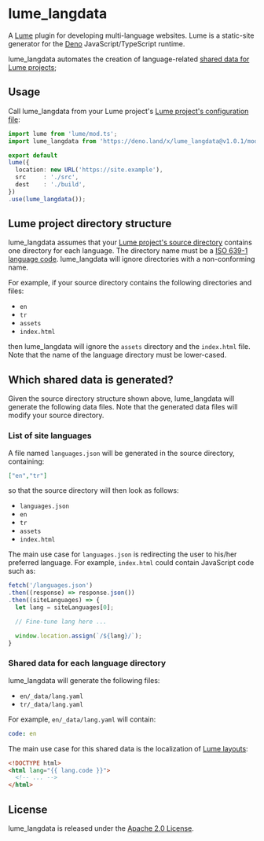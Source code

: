 # lume_langdata

A [Lume](https://lume.land) plugin for developing multi-language websites.
Lume is a static-site generator for the [Deno](https://deno.land) JavaScript/TypeScript runtime.

lume_langdata automates the creation of language-related [shared data for Lume projects](https://lume.land/docs/creating-pages/shared-data/#the-_data-directories);

## Usage

Call lume_langdata from your Lume project's [Lume project's configuration file](https://lume.land/docs/configuration/config-file/):

```ts
import lume from 'lume/mod.ts';
import lume_langdata from 'https://deno.land/x/lume_langdata@v1.0.1/mod.ts';

export default
lume({
  location: new URL('https://site.example'),
  src     : './src',
  dest    : './build',
})
.use(lume_langdata());
```

## Lume project directory structure

lume_langdata assumes that your [Lume project's source directory](https://lume.land/docs/configuration/config-file/#src) contains one directory for each language. The directory name must be a [ISO 639-1 language code](https://en.wikipedia.org/wiki/List_of_ISO_639-1_codes). lume_langdata will ignore directories with a non-conforming name.

For example, if your source directory contains the following directories and files:

- `en`
- `tr`
- `assets`
- `index.html`

then lume_langdata will ignore the `assets` directory and the `index.html` file. Note that the name of the language directory must be lower-cased.

## Which shared data is generated?

Given the source directory structure shown above, lume_langdata will generate the following data files. Note that the generated data files will modify your source directory.

### List of site languages

A file named `languages.json` will be generated in the source directory, containing:

```json
["en","tr"]
```

so that the source directory will then look as follows:

- `languages.json`
- `en`
- `tr`
- `assets`
- `index.html`

The main use case for `languages.json` is redirecting the user to his/her preferred language. For example, `index.html` could contain JavaScript code such as:

```js
fetch('/languages.json')
.then((response) => response.json())
.then((siteLanguages) => {
  let lang = siteLanguages[0];

  // Fine-tune lang here ...

  window.location.assign(`/${lang}/`);
}
```

### Shared data for each language directory

lume_langdata will generate the following files:

- `en/_data/lang.yaml`
- `tr/_data/lang.yaml`

For example, `en/_data/lang.yaml` will contain:

```yaml
code: en
```

The main use case for this shared data is the localization of [Lume layouts](https://lume.land/docs/getting-started/create-a-layout/):

```html
<!DOCTYPE html>
<html lang="{{ lang.code }}">
  <!-- ... -->
</html>
```

## License

lume_langdata is released under the [Apache 2.0 License](https://www.apache.org/licenses/LICENSE-2.0).

